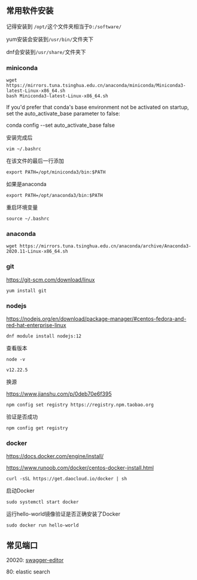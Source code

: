 ## 常用软件安装

记得安装到 `/opt/`这个文件夹相当于`D:/software/`

yum安装会安装到`/usr/bin/`文件夹下

dnf会安装到`/usr/share/`文件夹下

### miniconda

```
wget https://mirrors.tuna.tsinghua.edu.cn/anaconda/miniconda/Miniconda3-latest-Linux-x86_64.sh
bash Miniconda3-latest-Linux-x86_64.sh
```

If you'd prefer that conda's base environment not be activated on startup, 
   set the auto_activate_base parameter to false: 

conda config --set auto_activate_base false

安装完成后

```
vim ~/.bashrc
```

在该文件的最后一行添加

```
export PATH=/opt/miniconda3/bin:$PATH
```

如果是anaconda

```
export PATH=/opt/anaconda3/bin:$PATH
```



重启环境变量

```
source ~/.bashrc
```

### anaconda

```
wget https://mirrors.tuna.tsinghua.edu.cn/anaconda/archive/Anaconda3-2020.11-Linux-x86_64.sh
```

### git

https://git-scm.com/download/linux

```
yum install git
```

### nodejs

https://nodejs.org/en/download/package-manager/#centos-fedora-and-red-hat-enterprise-linux

```
dnf module install nodejs:12
```

查看版本

```
node -v
```

```
v12.22.5
```

换源

https://www.jianshu.com/p/0deb70e6f395

```
npm config set registry https://registry.npm.taobao.org
```

验证是否成功

```
npm config get registry
```

### docker

https://docs.docker.com/engine/install/

https://www.runoob.com/docker/centos-docker-install.html

```shell
curl -sSL https://get.daocloud.io/docker | sh
```

启动Docker

```
sudo systemctl start docker
```

运行hello-world镜像验证是否正确安装了Docker

```
sudo docker run hello-world
```





## 常见端口

20020: [swagger-editor](https://github.com/swagger-api/swagger-editor)

80: elastic search

